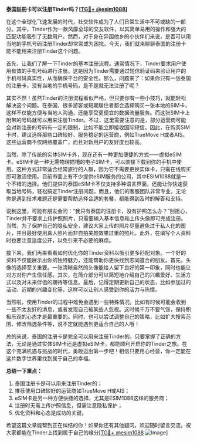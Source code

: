 **泰国註冊卡可以注册Tinder吗？[[TG💪+ @esim1088](https://t.me/s/esim1088)]**

在这个全球化飞速发展的时代，社交软件成为了人们日常生活中不可或缺的一部分。其中，Tinder作为一款风靡全球的交友软件，以其简单易用的操作和强大的匹配功能吸引了无数用户。然而，对于身在异国他乡的小伙伴们来说，是否可以用当地的手机号码注册Tinder却常常成为困扰。今天，我们就来聊聊泰国的注册卡能不能用来注册Tinder这个问题。

首先，让我们了解一下Tinder的基本注册流程。通常情况下，Tinder要求用户使用有效的手机号码进行注册。这是因为Tinder需要通过短信验证码来验证用户的手机号码真实性，从而确保平台的安全性。那么，问题来了：如果你只有一张泰国的注册卡，没有当地的手机号码，是不是就无法注册了呢？

其实不然！虽然Tinder的注册流程看似严格，但只要你有一些小技巧，就能轻松解决这个问题。在泰国，很多游客或短期居住者都会选择购买一张本地的SIM卡，这样不仅能方便与当地人沟通，还能享受更便宜的数据流量服务。而这张SIM卡上附带的号码就可以用来注册Tinder。不过，这里需要注意的是，部分运营商可能会对新注册的号码有一定的限制，比如不能立即接收国际短信。因此，在购买SIM卡时，建议选择那些口碑较好、服务稳定的运营商，例如TrueMove H或者AIS。这些运营商不仅网络覆盖广，而且对新用户的友好度也较高。

当然，除了传统的实体SIM卡外，现在还有一种更加便捷的方式——虚拟eSIM卡。eSIM卡是一种无需物理插槽的电子SIM卡，可以直接下载到你的手机中使用。这种方式非常适合经常旅行的人群，因为它不需要更换实体卡，只需在线购买即可激活使用。目前市面上有不少提供eSIM服务的公司，其中ESIM1088就是一个不错的选择。他们提供的泰国eSIM卡不仅支持多种语言界面，还能让你快速获取当地号码，轻松搞定Tinder注册问题。而且，他们的客服团队非常专业，无论你是遇到技术难题还是需要帮助选择合适的套餐，都能得到及时的解答和支持。

说到这里，可能有朋友会问：“我只有泰国的注册卡，没有护照怎么办？”别担心，Tinder并不要求上传护照照片，只需要输入基本信息和上传头像即可完成注册。当然，为了保护自己的隐私安全，建议大家上传的照片尽量避免过于私人化的图片，并且最好使用真人照片而非自拍美颜效果过重的照片。此外，在填写个人资料时也要注意适度公开，以免引来不必要的麻烦。

接下来，我们再来看看如何优化你的Tinder资料以吸引更多匹配对象。一个好的资料不仅能展示出你的独特魅力，还能帮助你更快找到志同道合的朋友。首先，头像的选择至关重要。一张清晰自然的头像能给人留下良好的第一印象，同时也能让对方对你产生信任感。其次，在简介部分可以简短地介绍自己的兴趣爱好、生活方式以及对未来伴侣的期待等信息。最后，记得定期更新自己的状态，比如参加过的活动、近期的兴趣变化等，这样可以让别人感受到你的活力与热情。

当然啦，使用Tinder的过程中难免会遇到一些特殊情况。比如有时候可能会收到一些不太友好的消息，或者发现自己被某些人忽视。这时候千万不要气馁，保持积极乐观的心态才是最重要的。同时，也可以尝试调整自己的策略，比如扩大搜索范围、修改筛选条件等，说不定就能遇到更适合自己的人哦！

总的来说，泰国的注册卡是完全可以用来注册Tinder的。只要掌握了正确的方法，无论是通过实体SIM卡还是虚拟eSIM卡，都能顺利开启你的Tinder之旅。在这个充满机遇与挑战的时代，勇敢迈出第一步吧！相信只要用心经营，你一定能在这片数字世界里找到属于自己的幸福。

**总结一下重点：**
1. 泰国注册卡是可以用来注册Tinder的；
2. 推荐使用口碑较好的运营商如TrueMove H或AIS；
3. eSIM卡是另一种方便快捷的选择，尤其是ESIM1088这样的服务商；
4. 注册时无需上传护照信息，但需注意隐私保护；
5. 优化资料和心态是成功的关键。

希望这篇文章能帮到正在纠结的你！如果你还有其他疑问，欢迎随时留言交流。祝大家都能在Tinder上找到属于自己的缘分[[TG💪+ @esim1088](https://t.me/s/esim1088) ![Image](https://i.postimg.cc/4NQfJmqS/Snipaste-2025-05-13-00-14-12.png)]